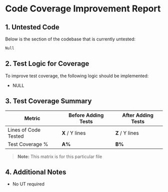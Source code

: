 
# Code Coverage Improvement Report

## 1. Untested Code

Below is the section of the codebase that is currently untested:

```go
Null
```

## 2. Test Logic for Coverage

To improve test coverage, the following logic should be implemented:

- NULL


## 3. Test Coverage Summary

| Metric            | Before Adding Tests | After Adding Tests |
|------------------|-------------------|------------------|
| Lines of Code Tested | **X** / Y lines | **Z** / Y lines |
| Test Coverage %   | **A%** | **B%** |

> **Note:** This matrix is for this particular file

## 4. Additional Notes

- No UT required